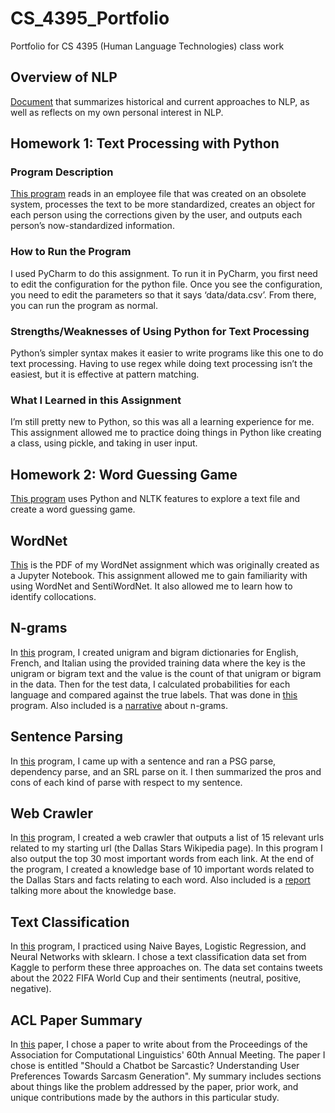 # CS_4395_Portfolio
Portfolio for CS 4395 (Human Language Technologies) class work

## Overview of NLP
[Document](Overview_of_NLP.pdf) that summarizes historical and current approaches to NLP, as well as reflects on my own personal interest in NLP.

## Homework 1: Text Processing with Python

### Program Description
[This program](Homework1/Homework1_npj190000.py) reads in an employee file that was created on an obsolete system, processes the text to be more standardized, creates an object for each person using the corrections given by the user, and outputs each person’s now-standardized information.

### How to Run the Program
I used PyCharm to do this assignment. To run it in PyCharm, you first need to edit the configuration for the python file. Once you see the configuration, you need to edit the parameters so that it says ‘data/data.csv’. From there, you can run the program as normal.

### Strengths/Weaknesses of Using Python for Text Processing
Python’s simpler syntax makes it easier to write programs like this one to do text processing. Having to use regex while doing text processing isn’t the easiest, but it is effective at pattern matching.

### What I Learned in this Assignment
I’m still pretty new to Python, so this was all a learning experience for me. This assignment allowed me to practice doing things in Python like creating a class, using pickle, and taking in user input.

## Homework 2: Word Guessing Game
[This program](Homework2/homework2_npj190000.py) uses Python and NLTK features to explore a text file and create a word guessing game. 

## WordNet
[This](portfolio_assignment_wordnet_npj190000.pdf) is the PDF of my WordNet assignment which was originally created as a Jupyter Notebook. This assignment allowed me to gain familiarity with using WordNet and SentiWordNet. It also allowed me to learn how to identify collocations.

## N-grams
In [this](N-grams/ngrams_program1_npj190000.py) program, I created unigram and bigram dictionaries for English, French, and Italian using the provided training data where the key is the unigram or bigram text and the value is the count of that unigram or bigram in the data. Then for the test data, I calculated probabilities for each language and compared against the true labels. That was done in [this](N-grams/ngrams_program2_npj190000.py) program. Also included is a [narrative](N-grams/N-Grams_Narrative.pdf) about n-grams.

## Sentence Parsing
In [this](sentence_parsing_npj190000.pdf) program, I came up with a sentence and ran a PSG parse, dependency parse, and an SRL parse on it. I then summarized the pros and cons of each kind of parse with respect to my sentence.

## Web Crawler
In [this](Web_Crawler/web_crawler_npj190000.py) program, I created a web crawler that outputs a list of 15 relevant urls related to my starting url (the Dallas Stars Wikipedia page). In this program I also output the top 30 most important words from each link. At the end of the program, I created a knowledge base of 10 important words related to the Dallas Stars and facts relating to each word. Also included is a [report](Web_Crawler/web_crawler_report_npj190000.pdf) talking more about the knowledge base.

## Text Classification
In [this](npj190000_textclassification1.pdf) program, I practiced using Naive Bayes, Logistic Regression, and Neural Networks with sklearn. I chose a text classification data set from Kaggle to perform these three approaches on. The data set contains tweets about the 2022 FIFA World Cup and their sentiments (neutral, positive, negative).

## ACL Paper Summary
In [this](npj190000_acl_paper_summary.pdf) paper, I chose a paper to write about from the Proceedings of the Association for Computational Linguistics' 60th Annual Meeting. The paper I chose is entitled "Should a Chatbot be Sarcastic? Understanding User Preferences Towards Sarcasm Generation". My summary includes sections about things like the problem addressed by the paper, prior work, and unique contributions made by the authors in this particular study.
